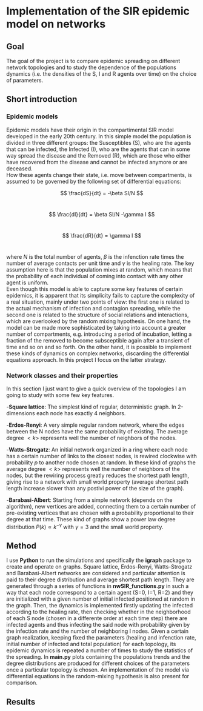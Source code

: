 # Implementation of the SIR epidemic model on networks <br>

## Goal
The goal of the project is to compare epidemic spreading on different network topologies and to study the dependence of the populations dynamics (i.e. the densities of the S, I and R agents over time) on the choice of parameters. <br> 

## Short introduction

### Epidemic models
Epidemic models have their origin in the compartimental SIR model developed in the early 20th century. In this simple model the population is divided in three different groups: the Susceptibles (S), who are the agents that can be infected, the Infected (I), who are the agents that can in some way spread the disease and the Removed (R), which are those who either have recovered from the disease and cannot be infected anymore or are deceased. <br> How these agents change their state, i.e. move between compartments, is assumed to be governed by the following set of differential equations:

$$ \frac{dS}{dt} = -\beta SI/N $$  <br> 

$$  \frac{dI}{dt} = \beta SI/N -\gamma I $$  <br> 

$$ \frac{dR}{dt} = \gamma I $$  <br> 

where $N$ is the total number of agents, $\beta$ is the infenction rate times the number of average contacts per unit time and $\gamma$ is the healing rate. The key assumption here is that the population mixes at random, which means that the probability of each individual of coming into contact with any other agent is uniform.  <br>
Even though this model is able to capture some key features of certain epidemics, it is apparent that its simplicity fails to capture the complexity of a real situation, mainly under two points of view: the first one is related to the actual mechanism of infection and contagion spreading, while the second one is related to the structure of social relations and interactions, which are overlooked by the random mixing hypothesis. On one hand, the model can be made more sophisticated by taking into account a greater number of compartments, e.g. introducing a period of incubation, letting a fraction of the removed to become subsceptible again after a transient of time and so on and so forth. On the other hand, it is possible to implement these kinds of dynamics on complex networks, discarding the differential equations approach. In this project I focus on the latter strategy. <br>

### Network classes and their properties
In this section I just want to give a quick overview of the topologies I am going to study with some few key features. <br>

-**Square lattice**: The simplest kind of regular, deterministic graph. In 2-dimensions each node has exactly 4 neighbors.

-**Erdos-Renyi**: A very simple regular random network, where the edges between the N nodes have the same probability of existing. The average degree $<k>$ represents well the number of neighbors of the nodes.

-**Watts-Strogatz**: An initial network organized in a ring where each node has a certain number of links to the closest nodes, is rewired clockwise with probability $p$ to another node chosen at random. In these kind of graphs the average degree $<k>$ represents well the number of neighbors of the nodes, but the rewiring process greatly reduces the shortest path length, giving rise to a network with small world property (average shortest path length increase slower than any postivi power of the size of the graph).

-**Barabasi-Albert**: Starting from a simple network (depends on the algorithm), new vertices are added, connecting them to a certain number of pre-existing vertices that are chosen with a probability proportional to their degree at that time. These kind of graphs show a power law degree distribution $P(k) \propto k^{-\gamma}$ with $\gamma = 3$ and the small world property.

## Method
I use **Python** to run the simulations and specifically the **igraph** package to create and operate on graphs. Square lattice, Erdos-Renyi, Watts-Strogatz and Barabasi-Albert networks are considered and particular attention is paid to their degree distribution and average shortest path length. They are generated through a series of functions in **nwSIR_functions.py** in such a way that each node correspond to a certain agent (S=0, I=1, R=2) and they are initialized with a given number of initial infected positioned at random in the graph. Then, the dynamics is implemented firstly updating the infected according to the healing rate, then checking whether in the neighborhood of each S node (chosen in a differente order at each time step) there are infected agents and thus infecting the said node with probability given by the infection rate and the number of neighboring I nodes. Given a certain graph realization, keeping fixed the parameters (healing and infenction rate, initial number of infected and total population) for each topology, its epidemic dynamics is repeated a number of times to study the statistics of the spreading. In **main.py** plots containing the populations trends and the degree distributions are produced for different choices of the parameters once a particular topology is chosen. An implementation of the model via differential equations in the random-mixing hypothesis is also present for comparison. <br>

## Results 




